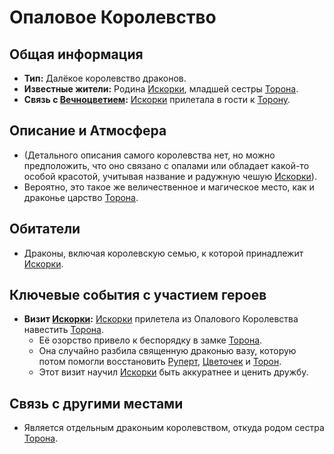 # Опаловое Королевство

## Общая информация

- **Тип:** Далёкое королевство драконов.
- **Известные жители:** Родина [Искорки](../characters/relatives/iskorka_sestra_torona.md), младшей сестры [Торона](../characters/main_heroes/toron.md).
- **Связь с [Вечноцветием](vechnotsvetie_korolevstvo.md):** [Искорки](../characters/relatives/iskorka_sestra_torona.md) прилетала в гости к [Торону](../characters/main_heroes/toron.md).

## Описание и Атмосфера

- (Детального описания самого королевства нет, но можно предположить, что оно связано с опалами или обладает какой-то особой красотой, учитывая название и радужную чешую [Искорки](../characters/relatives/iskorka_sestra_torona.md)).
- Вероятно, это такое же величественное и магическое место, как и драконье царство [Торона](../characters/main_heroes/toron.md).

## Обитатели

- Драконы, включая королевскую семью, к которой принадлежит [Искорки](../characters/relatives/iskorka_sestra_torona.md).

## Ключевые события с участием героев

- **Визит [Искорки](../characters/relatives/iskorka_sestra_torona.md):** [Искорки](../characters/relatives/iskorka_sestra_torona.md) прилетела из Опалового Королевства навестить [Торона](../characters/main_heroes/toron.md).
  - Её озорство привело к беспорядку в замке [Торона](../characters/main_heroes/toron.md).
  - Она случайно разбила священную драконью вазу, которую потом помогли восстановить [Руперт](../characters/main_heroes/rupert.md), [Цветочек](../characters/main_heroes/cvetochek.md) и [Торон](../characters/main_heroes/toron.md).
  - Этот визит научил [Искорки](../characters/relatives/iskorka_sestra_torona.md) быть аккуратнее и ценить дружбу.

## Связь с другими местами

- Является отдельным драконьим королевством, откуда родом сестра [Торона](../characters/main_heroes/toron.md).
